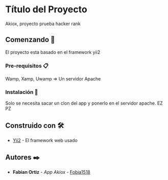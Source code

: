 # Título del Proyecto

Akiox, proyecto prueba hacker rank


## Comenzando 🚀

El proyecto esta basado en el framework yii2


### Pre-requisitos 📋

Wamp, Xamp, Uwamp => Un servidor Apache


### Instalación 🔧

Solo se necesita sacar un clon del app y ponerlo en el servidor apache. EZ PZ


## Construido con 🛠️

* [Yii2](https://www.yiiframework.com/) - El framework web usado


## Autores ✒️

* **Fabian Ortiz** - *App Akiox* - [Fobia1518](https://github.com/Fobia1518)

